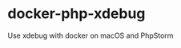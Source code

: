 # docker-php-xdebug
Use xdebug with docker on macOS and PhpStorm


<!--
https://gist.github.com/manuelselbach/8a214ae012964b1d49d9fb019f5f5d7b
-->
